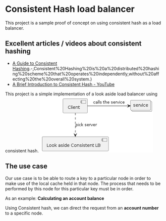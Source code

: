 # Consistent Hash load balancer

This project is a sample proof of concept on using consistent hash as a load balancer.

## Excellent articles / videos about consistent hashing

* [A Guide to Consistent Hashing](https://www.toptal.com/big-data/consistent-hashing#:~:text=according%20to%20Wikipedia).-,Consistent%20Hashing%20is%20a%20distributed%20hashing%20scheme%20that%20operates%20independently,without%20affecting%20the%20overall%20system.)
* [A Brief Introduction to Consistent Hash - YouTube](https://www.youtube.com/watch?v=tHEyzVbl4bg)

This project is a simple implementation of a look aside load balancer using consistent hash.
![look aside](docs/assets/lookaside.png)

## The use case

Our use case is to be able to route a key to a particular node in order to make use of the local cache held in that node.
The process that needs to be performed by this node for this particular key must be in order.  

As an example: __Calculating an account balance__

Using Consistent hash, we can direct the request from an __account number__ to a specific node.  

